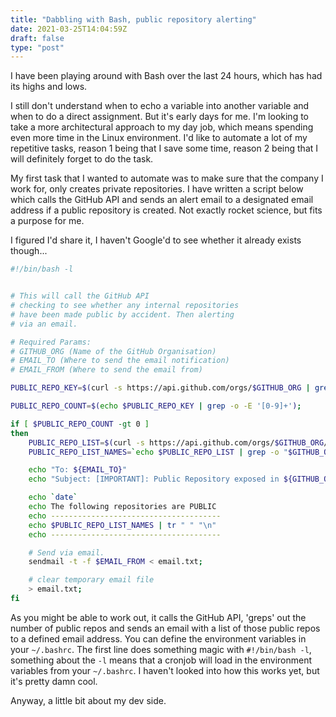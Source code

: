 ```yaml
---
title: "Dabbling with Bash, public repository alerting"
date: 2021-03-25T14:04:59Z
draft: false
type: "post"
---
```


I have been playing around with Bash over the last 24 hours, which has had its highs and lows.

I still don't understand when to echo a variable into another variable and when to do a direct assignment. But it's early days for me. I'm looking to take a more architectural approach to my day job, which means spending even more time in the Linux environment. I'd like to automate a lot of my repetitive tasks, reason 1 being that I save some time, reason 2 being that I will definitely forget to do the task.

My first task that I wanted to automate was to make sure that the company I work for, only creates private repositories. I have written a script below which calls the GitHub API and sends an alert email to a designated email address if a public repository is created. Not exactly rocket science, but fits a purpose for me. 

I figured I'd share it, I haven't Google'd to see whether it already exists though...

``` bash
#!/bin/bash -l


# This will call the GitHub API
# checking to see whether any internal repositories
# have been made public by accident. Then alerting
# via an email.

# Required Params:
# GITHUB_ORG (Name of the GitHub Organisation)
# EMAIL_TO (Where to send the email notification)
# EMAIL_FROM (Where to send the email from)

PUBLIC_REPO_KEY=$(curl -s https://api.github.com/orgs/$GITHUB_ORG | grep -P '"public_repos":.*?\d');

PUBLIC_REPO_COUNT=$(echo $PUBLIC_REPO_KEY | grep -o -E '[0-9]+');

if [ $PUBLIC_REPO_COUNT -gt 0 ]
then
    PUBLIC_REPO_LIST=$(curl -s https://api.github.com/orgs/$GITHUB_ORG/repos?type=public\&per_page=100 | grep -P 'full_name');
    PUBLIC_REPO_LIST_NAMES=`echo $PUBLIC_REPO_LIST | grep -o "$GITHUB_ORG[^\"]*"`;

    echo "To: ${EMAIL_TO}"                                                  | tee -a "email.txt";
    echo "Subject: [IMPORTANT]: Public Repository exposed in ${GITHUB_ORG}" | tee -a "email.txt";

    echo `date`                                                             | tee -a "public-repo.log" "email.txt";
    echo The following repositories are PUBLIC                              | tee -a "public-repo.log" "email.txt";
    echo --------------------------------------                             | tee -a "public-repo.log" "email.txt";
    echo $PUBLIC_REPO_LIST_NAMES | tr " " "\n"                              | tee -a "public-repo.log" "email.txt";
    echo --------------------------------------                             | tee -a "public-repo.log" "email.txt";

    # Send via email.
    sendmail -t -f $EMAIL_FROM < email.txt;

    # clear temporary email file
    > email.txt;
fi
```

As you might be able to work out, it calls the GitHub API, 'greps' out the number of public repos and sends an email with a list of those public repos to a defined email address. You can define the environment variables in your `~/.bashrc`. The first line does something magic with `#!/bin/bash -l`, something about the `-l` means that a cronjob will load in the environment variables from your `~/.bashrc`. I haven't looked into how this works yet, but it's pretty damn cool.

Anyway, a little bit about my dev side.
